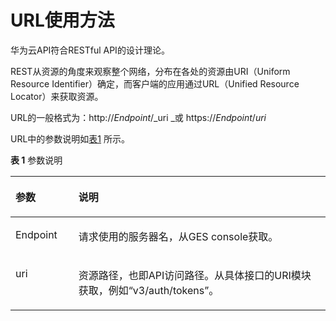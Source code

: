 # URL使用方法<a name="ges_03_0003"></a>

华为云API符合RESTful API的设计理论。

REST从资源的角度来观察整个网络，分布在各处的资源由URI（Uniform Resource Identifier）确定，而客户端的应用通过URL（Unified Resource Locator）来获取资源。

URL的一般格式为：http://_Endpoint_/_uri _或 https://_Endpoint_/_uri_

URL中的参数说明如[表1](#table8929803)  所示。

**表 1**  参数说明

<a name="table8929803"></a>
<table><thead align="left"><tr id="row31201740"><th class="cellrowborder" valign="top" width="20%" id="mcps1.2.3.1.1"><p id="p44313026"><a name="p44313026"></a><a name="p44313026"></a>参数</p>
</th>
<th class="cellrowborder" valign="top" width="80%" id="mcps1.2.3.1.2"><p id="p32585360"><a name="p32585360"></a><a name="p32585360"></a>说明</p>
</th>
</tr>
</thead>
<tbody><tr id="row22168543"><td class="cellrowborder" valign="top" width="20%" headers="mcps1.2.3.1.1 "><p id="p50821591"><a name="p50821591"></a><a name="p50821591"></a>Endpoint</p>
</td>
<td class="cellrowborder" valign="top" width="80%" headers="mcps1.2.3.1.2 "><p id="p22908191"><a name="p22908191"></a><a name="p22908191"></a>请求使用的服务器名，从GES console获取。</p>
</td>
</tr>
<tr id="row43624159"><td class="cellrowborder" valign="top" width="20%" headers="mcps1.2.3.1.1 "><p id="p43896000"><a name="p43896000"></a><a name="p43896000"></a>uri</p>
</td>
<td class="cellrowborder" valign="top" width="80%" headers="mcps1.2.3.1.2 "><p id="p65915113"><a name="p65915113"></a><a name="p65915113"></a>资源路径，也即API访问路径。从具体接口的URI模块获取，例如“v3/auth/tokens”。</p>
</td>
</tr>
</tbody>
</table>

